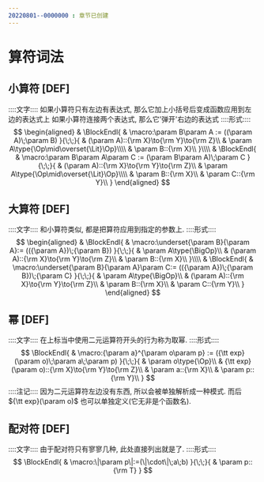 ```yaml
---
20220801--0000000 : 章节已创建
---
```

# 算符词法
## 小算符 [DEF]
::::文字::::
如果小算符只有左边有表达式, 那么它加上小括号后变成函数应用到左边的表达式上
如果小算符连接两个表达式, 那么它'弹开'右边的表达式
::::形式::::
$$
\begin{aligned}
& \BlockEndl{
    & \macro:\param B\param A := ((\param A)\;\param B)
}{\;\;}{
    & (\param A)::{\rm X}\to{\rm Y}\to{\rm Z}\\
    & \param A\type{\Op\mid\overset{\Lit}\Op}\\\\
    & \param B::{\rm X}\\
}\\\\
& \BlockEndl{
    & \macro:\param B\param A\param C := (\param B\param A)\;\param C
}{\;\;}{
    & (\param A)::{\rm X}\to{\rm Y}\to{\rm Z}\\
    & \param A\type{\Op\mid\overset{\Lit}\Op}\\\\
    & \param B::{\rm X}\\
    & \param C::{\rm Y}\\
}
\end{aligned}
$$

## 大算符 [DEF]
::::文字::::
和小算符类似, 都是把算符应用到指定的参数上. 
::::形式::::
$$
\begin{aligned}
& \BlockEndl{
    & \macro:\underset{\param B}{\param A}:= (({\param A})\;{\param B})
}{\;\;}{
    & \param A\type{\BigOp}\\
    & (\param A)::{\rm X}\to{\rm Y}\to{\rm Z}\\
    & \param B::{\rm X}\\
}\\\\
& \BlockEndl{
    & \macro:\underset{\param B}{\param A}\param C:= (({\param A})\;{\param B})\;{\param C}
}{\;\;}{
    & \param A\type{\BigOp}\\
    & (\param A)::{\rm X}\to{\rm Y}\to{\rm Z}\\
    & \param B::{\rm X}\\
    & \param C::{\rm Y}\\
}
\end{aligned}
$$

## 幂 [DEF]
::::文字::::
在上标当中使用二元运算符开头的行为称为取幂. 
::::形式::::
$$
\BlockEndl{
    & \macro:{\param a}^{\param o\param p} := ({\tt exp}(\param o)\;\param a\;\param p)
}{\;\;}{
    & \param o\type{\Op}\\
    & {\tt exp}(\param o)::{\rm X}\to{\rm Y}\to{\rm Z}\\
    & \param a::{\rm X}\\
    & \param p::{\rm Y}\\
}
$$
::::注记::::
因为二元运算符左边没有东西, 所以会被单独解析成一种模式. 
而后 ${\tt exp}(\param o)$ 也可以单独定义(它无非是个函数名). 

## 配对符 [DEF]
::::文字::::
由于配对符只有寥寥几种, 此处直接列出就是了. 
::::形式::::
$$
\BlockEndl{
    & \macro:\|\param p\|:=(\|\cdot\|\;a\;b)
}{\;\;}{
    & \param p::{\rm T}
}
$$
